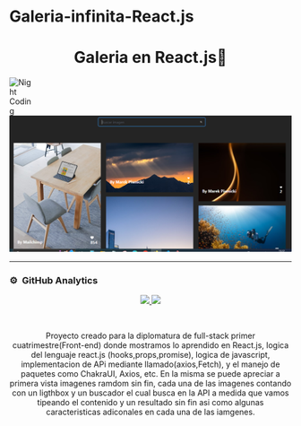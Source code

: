 

# Galeria-infinita-React.js
<div align="center">
<h1 align="center">Galeria en React.js👋</h1>
</div>

<img alt="Night Coding" src="./assets/Hand%20Wave.gif" width='40' align="left"/>
<img src="./public/muestra.PNG">

<hr>

### ⚙️ &nbsp;GitHub Analytics

<p align="center">
  <a href="https://github.com/martu344">
  <img height="160em" src="https://github-readme-stats-eight-theta.vercel.app/api?username=martu344&show_icons=true&theme=algolia&include_all_commits=true&count_private=true"/>
  <img height="160em" src="https://github-readme-stats-eight-theta.vercel.app/api/top-langs/?username=martu344&layout=compact&langs_count=8&theme=algolia"/>
</a>
</p>

<br>
<p align="center">
Proyecto creado para la diplomatura de full-stack primer cuatrimestre(Front-end) donde mostramos lo aprendido en React.js, 
logica del lenguaje react.js (hooks,props,promise), logica de javascript, implementacion de APi mediante llamado(axios,Fetch),
y el manejo de paquetes como ChakraUI, Axios, etc.
En la misma se puede apreciar a primera vista imagenes ramdom sin fin, cada una de las imagenes contando con un ligthbox y un buscador el cual busca en la API
a medida que vamos tipeando el contenido y un resultado sin fin asi como algunas caracteristicas adiconales en cada una de las iamgenes. 

</p>